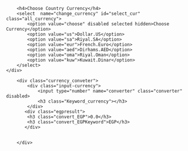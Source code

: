 


<!DOCTYPE html>
<html lang="en">
<head>

<meta charset="utf-8">
<meta name="viewport" content="width=device-width, initial-scale=1.0">
<meta http-equiv="X-UA-Compatible" content="IE=edge">
<link rel="stylesheet" href="css/currency_converter.css">
<link rel="shortcut icon" href="css/convert.png" type="image/x-icon"> 
</head>

<body>

<div class="main">
<div class="main_conveter">
    <div class="currency">


        <h4>Choose Country Currency</h4>
        <select  name="change_currency" id="select_cur" class="all_currency">
            <option value="choose" disabled selected hidden>Choose Currency</option>
            <option value="us">Dollar.US</option>
            <option value="sa">Riyal.SA</option>
            <option value="eur">French.Euro</option>
            <option value="aed">Dirhams.AED</option>
            <option value="oma">Riyal.Oman</option>
            <option value="kuw">Kuwait.Dinar</option>
        </select>
    </div>

        <div class="currency_conveter">
            <div class="input-currency">
                <input type="number" name="converter" class="converter" disabled>
                <h3 class="Keyword_currency"></h3>
            </div>
           <div class="egpresult">
            <h3 class="convert_EGP">0.0</h3>
            <h3 class="convert_EGPKeyword">EGP</h3>
           </div>
           
         
        </div>
    
    
  
</div>

</div>


<script src="js/jquery-3.6.0.min.js"></script>
<script src="js/currency_converter.js"></script>
</body>
</html>
